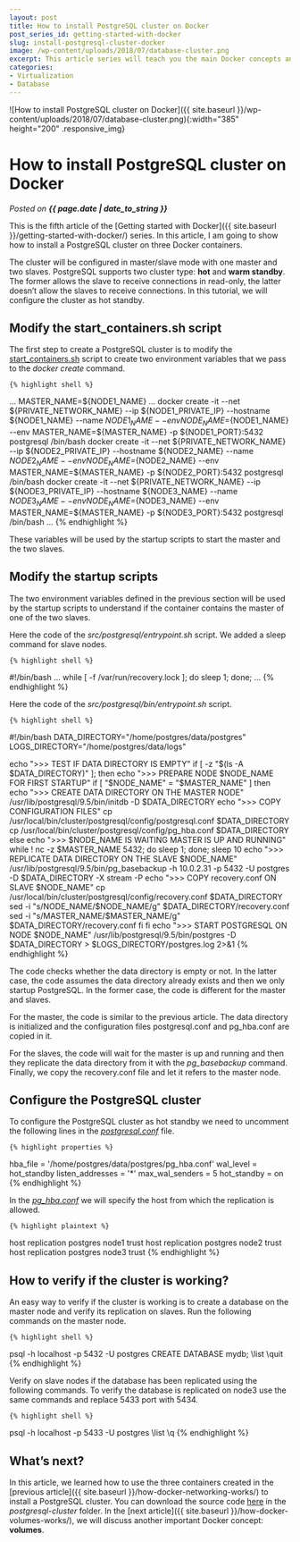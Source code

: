 ```yaml
---
layout: post
title: How to install PostgreSQL cluster on Docker
post_series_id: getting-started-with-docker
slug: install-postgresql-cluster-docker
image: /wp-content/uploads/2018/07/database-cluster.png
excerpt: This article series will teach you the main Docker concepts and how to use it in practice to install and configure a PostgreSQL cluster.
categories: 
- Virtualization
- Database
---
```


![How to install PostgreSQL cluster on Docker]({{ site.baseurl }}/wp-content/uploads/2018/07/database-cluster.png){:width="385" height="200" .responsive_img}

# How to install PostgreSQL cluster on Docker
_Posted on **{{ page.date | date_to_string }}**_

This is the fifth article of the [Getting started with Docker]({{ site.baseurl }}/getting-started-with-docker/) series. In this article, I am going to show how to install a PostgreSQL cluster on three Docker containers.

The cluster will be configured in master/slave mode with one master and two slaves. PostgreSQL supports two cluster type: **hot** and **warm standby**. The former allows the slave to receive connections in read-only, the latter doesn’t allow the slaves to receive connections. In this tutorial, we will configure the cluster as hot standby.

## Modify the start\_containers.sh script

The first step to create a PostgreSQL cluster is to modify the [start\_containers.sh](https://github.com/sasadangelo/docker-tutorials/blob/master/postgresql-cluster/start_containers.sh) script to create two environment variables that we pass to the _docker create_ command.

    {% highlight shell %}
...
MASTER_NAME=${NODE1_NAME}
...
docker create -it --net ${PRIVATE_NETWORK_NAME} --ip ${NODE1_PRIVATE_IP} --hostname ${NODE1_NAME} --name ${NODE1_NAME} --env NODE_NAME=${NODE1_NAME} --env MASTER_NAME=${MASTER_NAME} -p ${NODE1_PORT}:5432 postgresql /bin/bash
docker create -it --net ${PRIVATE_NETWORK_NAME} --ip ${NODE2_PRIVATE_IP} --hostname ${NODE2_NAME} --name ${NODE2_NAME} --env NODE_NAME=${NODE2_NAME} --env MASTER_NAME=${MASTER_NAME} -p ${NODE2_PORT}:5432 postgresql /bin/bash
docker create -it --net ${PRIVATE_NETWORK_NAME} --ip ${NODE3_PRIVATE_IP} --hostname ${NODE3_NAME} --name ${NODE3_NAME} --env NODE_NAME=${NODE3_NAME} --env MASTER_NAME=${MASTER_NAME} -p ${NODE3_PORT}:5432 postgresql /bin/bash
...
    {% endhighlight %}

These variables will be used by the startup scripts to start the master and the two slaves.

## Modify the startup scripts

The two environment variables defined in the previous section will be used by the startup scripts to understand if the container contains the master of one of the two slaves.

Here the code of the _src/postgresql/entrypoint.sh_ script. We added a sleep command for slave nodes.

    {% highlight shell %}
#!/bin/bash
...
while [ -f /var/run/recovery.lock ]; do
    sleep 1;
done;
...
    {% endhighlight %}

Here the code of the _src/postgresql/bin/entrypoint.sh_ script.

    {% highlight shell %}
#!/bin/bash
DATA_DIRECTORY="/home/postgres/data/postgres"
LOGS_DIRECTORY="/home/postgres/data/logs"

echo ">>> TEST IF DATA DIRECTORY IS EMPTY"
if [ -z "$(ls -A $DATA_DIRECTORY)" ]; then
    echo ">>> PREPARE NODE $NODE_NAME FOR FIRST STARTUP"
    if [ "$NODE_NAME" = "$MASTER_NAME" ]
    then
        echo ">>> CREATE DATA DIRECTORY ON THE MASTER NODE"
        /usr/lib/postgresql/9.5/bin/initdb -D $DATA_DIRECTORY
        echo ">>> COPY CONFIGURATION FILES"
        cp /usr/local/bin/cluster/postgresql/config/postgresql.conf $DATA_DIRECTORY
        cp /usr/local/bin/cluster/postgresql/config/pg_hba.conf $DATA_DIRECTORY
    else
        echo ">>> $NODE_NAME IS WAITING MASTER IS UP AND RUNNING"
        while ! nc -z $MASTER_NAME 5432; do sleep 1; done;
        sleep 10
        echo ">>> REPLICATE DATA DIRECTORY ON THE SLAVE $NODE_NAME"
        /usr/lib/postgresql/9.5/bin/pg_basebackup -h 10.0.2.31 -p 5432 -U postgres -D $DATA_DIRECTORY -X stream -P
        echo ">>> COPY recovery.conf ON SLAVE $NODE_NAME"
        cp /usr/local/bin/cluster/postgresql/config/recovery.conf $DATA_DIRECTORY
        sed -i "s/NODE_NAME/$NODE_NAME/g" $DATA_DIRECTORY/recovery.conf
        sed -i "s/MASTER_NAME/$MASTER_NAME/g" $DATA_DIRECTORY/recovery.conf
    fi
fi
echo ">>> START POSTGRESQL ON NODE $NODE_NAME"
/usr/lib/postgresql/9.5/bin/postgres -D $DATA_DIRECTORY > $LOGS_DIRECTORY/postgres.log 2>&1
    {% endhighlight %}

The code checks whether the data directory is empty or not. In the latter case, the code assumes the data directory already exists and then we only startup PostgreSQL. In the former case, the code is different for the master and slaves.

For the master, the code is similar to the previous article. The data directory is initialized and the configuration files postgresql.conf and pg\_hba.conf are copied in it.

For the slaves, the code will wait for the master is up and running and then they replicate the data directory from it with the _pg\_basebackup_ command. Finally, we copy the recovery.conf file and let it refers to the master node.

## Configure the PostgreSQL cluster

To configure the PostgreSQL cluster as hot standby we need to uncomment the following lines in the [_postgresql.conf_](https://github.com/sasadangelo/docker-tutorials/blob/master/postgresql-cluster/src/postgresql/config/postgresql.conf) file.

    {% highlight properties %}
hba_file = '/home/postgres/data/postgres/pg_hba.conf'
wal_level = hot_standby
listen_addresses = '*'
max_wal_senders = 5
hot_standby = on
    {% endhighlight %}

In the [_pg\_hba.conf_](https://github.com/sasadangelo/docker-tutorials/blob/master/postgresql-cluster/src/postgresql/config/pg_hba.conf) we will specify the host from which the replication is allowed.

    {% highlight plaintext %}
host     replication     postgres        node1                   trust
host     replication     postgres        node2                   trust
host     replication     postgres        node3                   trust
    {% endhighlight %}

## How to verify if the cluster is working?

An easy way to verify if the cluster is working is to create a database on the master node and verify its replication on slaves. Run the following commands on the master node.

    {% highlight shell %}
psql -h localhost -p 5432 -U postgres
CREATE DATABASE mydb;
\list
\quit
    {% endhighlight %}

Verify on slave nodes if the database has been replicated using the following commands. To verify the database is replicated on node3 use the same commands and replace 5433 port with 5434.

    {% highlight shell %}
psql -h localhost -p 5433 -U postgres 
\list
\q
    {% endhighlight %}

## What’s next?

In this article, we learned how to use the three containers created in the [previous article]({{ site.baseurl }}/how-docker-networking-works/) to install a PostgreSQL cluster. You can download the source code [here](https://github.com/sasadangelo/docker-tutorials/tree/master/postgresql-cluster) in the _postgresql-cluster_ folder. In the [next article]({{ site.baseurl }}/how-docker-volumes-works/), we will discuss another important Docker concept: **volumes**.
